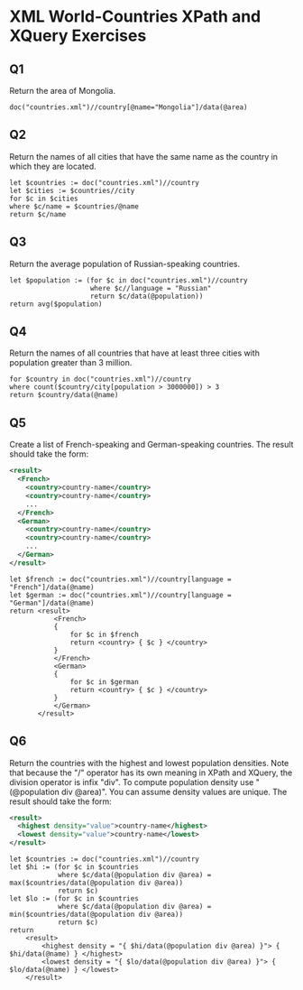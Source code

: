 # XML World-Countries XPath and XQuery Exercises

## Q1

Return the area of Mongolia.

```xquery
doc("countries.xml")//country[@name="Mongolia"]/data(@area)
```

## Q2

Return the names of all cities that have the same name as the country in which they are located.

```xquery
let $countries := doc("countries.xml")//country
let $cities := $countries//city
for $c in $cities
where $c/name = $countries/@name
return $c/name
```

## Q3

Return the average population of Russian-speaking countries.

```xquery
let $population := (for $c in doc("countries.xml")//country
                    where $c//language = "Russian"
                    return $c/data(@population))
return avg($population)
```

## Q4

Return the names of all countries that have at least three cities with population greater than 3 million.

```xquery
for $country in doc("countries.xml")//country
where count($country/city[population > 3000000]) > 3
return $country/data(@name)
```

## Q5

Create a list of French-speaking and German-speaking countries. The result should take the form:
```xml
<result>
  <French>
    <country>country-name</country>
    <country>country-name</country>
    ...
  </French>
  <German>
    <country>country-name</country>
    <country>country-name</country>
    ...
  </German>
</result>
```

```xquery
let $french := doc("countries.xml")//country[language = "French"]/data(@name)
let $german := doc("countries.xml")//country[language = "German"]/data(@name)
return <result>
           <French>
           {
               for $c in $french
               return <country> { $c } </country>
           }
           </French>
           <German>
           {
               for $c in $german
               return <country> { $c } </country>
           }
           </German>
       </result>
```

## Q6

Return the countries with the highest and lowest population densities. Note that because the "/" operator has its own meaning in XPath and XQuery, the division operator is infix "div". To compute population density use "(@population div @area)". You can assume density values are unique. The result should take the form:

```xml
<result>
  <highest density="value">country-name</highest>
  <lowest density="value">country-name</lowest>
</result>
```

```xquery
let $countries := doc("countries.xml")//country
let $hi := (for $c in $countries
            where $c/data(@population div @area) = max($countries/data(@population div @area))
            return $c)
let $lo := (for $c in $countries
            where $c/data(@population div @area) = min($countries/data(@population div @area))
            return $c)
return 
    <result>
        <highest density = "{ $hi/data(@population div @area) }"> { $hi/data(@name) } </highest>
        <lowest density = "{ $lo/data(@population div @area) }"> { $lo/data(@name) } </lowest>
    </result>
```